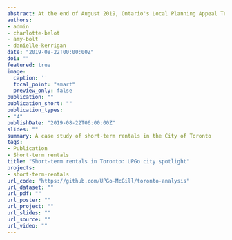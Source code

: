 ```yaml
---
abstract: At the end of August 2019, Ontario's Local Planning Appeal Tribunal will consider whether to allow the City of Toronto's short-term rental (STR) bylaws to go into effect. In order to help provide a solid empirical basis for decision making, in this brief report we shine a data spotlight on STR activity in Toronto. We examine active daily listings, the spatial distribution of listings, which STR platforms are used in Toronto, the prevalence of different listing types, a breakdown of listings by number of bedrooms, revenue distribution and commercial operators, housing loss caused by conversions to STRs, and listings likely in violation of the City's requirement that listings be operated by the principal resident.
authors:
- admin
- charlotte-belot
- amy-bolt
- danielle-kerrigan
date: "2019-08-22T00:00:00Z"
doi: ""
featured: true
image:
  caption: ''
  focal_point: "smart"
  preview_only: false
publication: ""
publication_short: ""
publication_types:
- "4"
publishDate: "2019-08-22T06:00:00Z"
slides: ""
summary: A case study of short-term rentals in the City of Toronto
tags:
- Publication
- Short-term rentals
title: "Short-term rentals in Toronto: UPGo city spotlight"
projects:
- short-term-rentals
url_code: "https://github.com/UPGo-McGill/toronto-analysis"
url_dataset: ""
url_pdf: ""
url_poster: ""
url_project: ""
url_slides: ""
url_source: ""
url_video: ""
---
```

